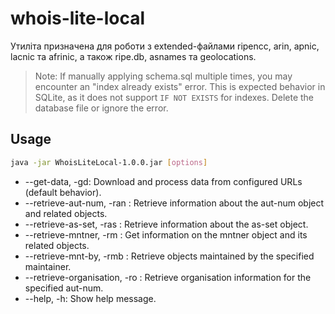 # whois-lite-local
Утиліта призначена для роботи з extended-файлами ripencc, arin, apnic, lacnic та afrinic, а також ripe.db, asnames та geolocations.

> Note: If manually applying schema.sql multiple times, you may encounter an "index already exists" error. This is expected behavior in SQLite, as it does not support `IF NOT EXISTS` for indexes. Delete the database file or ignore the error.

## Usage
```bash
java -jar WhoisLiteLocal-1.0.0.jar [options]
```

* --get-data, -gd: Download and process data from configured URLs (default behavior).
* --retrieve-aut-num, -ran <as-num>: Retrieve information about the aut-num object and related objects.
* --retrieve-as-set, -ras <as-set>: Retrieve information about the as-set object.
* --retrieve-mntner, -rm <mntnr>: Get information on the mntner object and its related objects.
* --retrieve-mnt-by, -rmb <mntnr>: Retrieve objects maintained by the specified maintainer.
* --retrieve-organisation, -ro <as-num>: Retrieve organisation information for the specified aut-num.
* --help, -h: Show help message.
